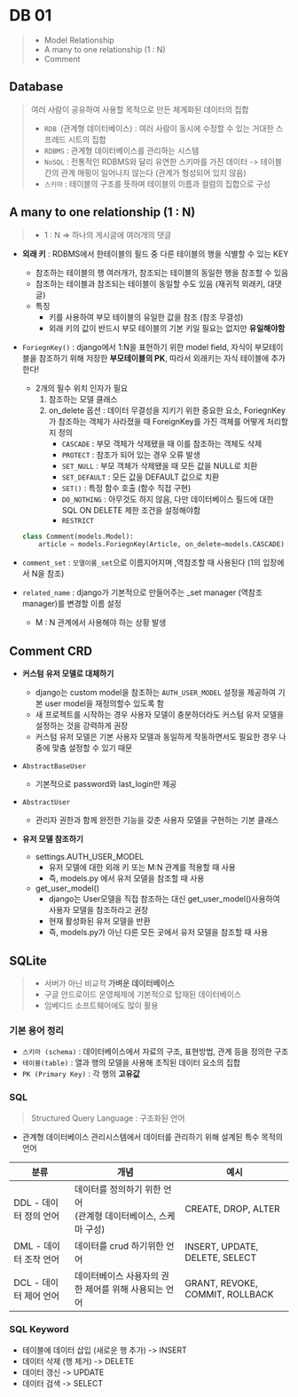 # DB 01

> - Model Relationship
> - A many to one relationship (1 : N)
> - Comment



## Database

> 여러 사람이 공유하여 사용할 목적으로 만든 체계화된 데이터의 집합
>
> - `RDB `(관계형 데이터베이스) : 여러 사람이 동시에 수정할 수 있는 거대한 스프레드 시트의 집합
> - `RDBMS` : 관계형 데이터베이스를 관리하는 시스템
> - `NoSQL` : 전통적인 RDBMS와 달리 유연한 스키마를 가진 데이터 -> 테이블 간의 관계 매핑이 일어나지 않는다 (관계가 형성되어 있지 않음)
> - `스키마` : 테이블의 구조를 뜻하며 테이블의 이름과 컬럼의 집합으로 구성 



## A many to one relationship (1 : N)

> - 1 : N  => 하나의 게시글에 여러개의 댓글

- **외래 키** : RDBMS에서 한테이블의 필드 중 다른 테이블의 행을 식별할 수 있는 KEY

  - 참조하는 테이블의 행 여러개가, 참조되는 테이블의 동일한 행을 참조할 수 있음
  - 참조하는 테이블과 참조되는 테이블이 동일할 수도 있음 (재귀적 외래키, 대댓글)
  - 특징
    - 키를 사용하여 부모 테이블의 유일한 값을 참조 (참조 무결성)
    - 외래 키의 값이 반드시 부모 테이블의 기본  키일 필요는 없지만 **유일해야함**

- `ForiegnKey()` : django에서 1:N을 표현하기 위한 model field, 자식이 부모테이블을 참조하기 위해 저장한 **부모테이블의 PK**, 따라서 외래키는 자식 테이블에 추가한다!

  - 2개의 필수 위치 인자가 필요
    1. 참조하는 모델 클래스
    2. on_delete 옵션 : 데이터 무결성을 지키기 위한 중요한 요소, ForiegnKey가 참조하는 객체가 사라졌을 때 ForeignKey를 가진 객체를 어떻게 처리할지 정의
       - `CASCADE` : 부모 객체가 삭제됐을 때 이를 참조하는 객체도 삭제
       - `PROTECT` : 참조가 되어 있는 경우 오류 발생
       - `SET_NULL` : 부모 객체가 삭제됐을 때 모든 값을 NULL로 치환 
       - `SET_DEFAULT` : 모든 값을 DEFAULT 값으로 치환 
       - `SET()` : 특정 함수 호출 (함수 직접 구현)
       - `DO_NOTHING` : 아무것도 하지 않음, 다만 데이터베이스 필드에 대한 SQL ON DELETE 제한 조건을 설정해야함
       - `RESTRICT`

  ```python
  class Comment(models.Model):
      article = models.ForiegnKey(Article, on_delete=models.CASCADE)
  ```



- `comment_set` : `모델이름_set`으로 이름지어지며 ,역참조할 때 사용된다 (1의 입장에서 N을 참조)

- `related_name`  : django가 기본적으로 만들어주는 _set manager (역참조 manager)를 변경할 이름 설정
  - M : N 관계에서 사용해야 하는 상황 발생 



## Comment CRD

- **커스텀 유저 모델로 대체하기** 

  - django는 custom model을 참조하는 `AUTH_USER_MODEL` 설정을 제공하여 기본 user model을 재정의할수 있도록 함
  - 새 프로젝트를 시작하는 경우 사용자 모델이 충분하더라도 커스텀 유저 모델을 설정하는 것을 강력하게 권장
  - 커스텀 유저 모델은 기본 사용자 모델과 동일하게 작동하면서도 필요한 경우 나중에 맞춤 설정할 수 있기 때문

  

- `AbstractBaseUser`

  - 기본적으로 password와 last_login만 제공

- `AbstractUser`

  - 관리자 권한과 함께 완전한 기능을 갖춘 사용자 모델을 구현하는 기본 클래스



- **유저 모델 참조하기**
  - settings.AUTH_USER_MODEL
    -  유저 모델에 대한 외래 키 또는 M:N 관계를 적용할 때 사용
    - 즉, models.py 에서 유저 모델을 참조할 때 사용
  - get_user_model()
    - django는 User모델을 직접 참조하는 대신 get_user_model()사용하여 사용자 모델을 참조하라고 권장
    - 현재 활성화된 유저 모델을 반환 
    - 즉, models.py가 아닌 다른 모든 곳에서 유저 모델을 참조할 때 사용



## SQLite

> - 서버가 아닌 비교적 **가벼운 데이터베이스** 
> - 구글 안드로이드 운영체제에 기본적으로 탑재된 데이터베이스
> - 임베디드 소프트웨어에도 많이 활용

### 기본 용어 정리

- `스키마 (schema)` : 데이터베이스에서 자료의 구조, 표현방법, 관계 등을 정의한 구조 
- `테이블(table)` : 열과 행의 모델을 사용해 조직된 데이터 요소의 집합 
- `PK (Primary Key)` : 각 행의 **고유값**

### SQL

> Structured Query Language : 구조화된 언어

- 관계형 데이터베이스 관리시스템에서 데이터를 관리하기 위해 설계된 특수 목적의 언어

| 분류                   | 개념                                                         | 예시                            |
| ---------------------- | ------------------------------------------------------------ | ------------------------------- |
| DDL - 데이터 정의 언어 | 데이터를 정의하기 위한 언어<br /> (관계형 데이터베이스, 스케마 구성) | CREATE, DROP, ALTER             |
| DML - 데이터 조작 언어 | 데이터를 crud 하기위한 언어                                  | INSERT, UPDATE, DELETE, SELECT  |
| DCL - 데이터 제어 언어 | 데이터베이스 사용자의 권한 제어를 위해 사용되는 언어         | GRANT, REVOKE, COMMIT, ROLLBACK |



### SQL Keyword

- 테이블에 데이터 삽입 (새로운 행 추가) -> INSERT
- 데이터 삭제 (행 제거) -> DELETE
- 데이터 갱신 -> UPDATE
- 데이터 검색 -> SELECT







